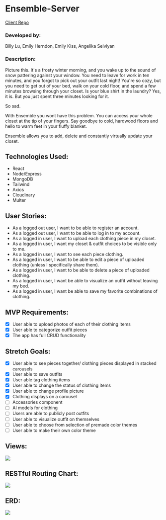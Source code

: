 # Ensemble-Server

[Client Repo](https://github.com/Emily-Herndon/Ensemble-client)

### Developed by:

Billy Lu, Emily Herndon, Emily Kiss, Angelika Selviyan

### Description:

Picture this. It's a frosty winter morning, and you wake up to the sound of snow pattering against your window. You need to leave for work in ten minutes, and you forgot to pick out your outfit last night! You're so cozy, but you need to get out of your bed, walk on your cold floor, and spend a few minutes browsing through your closet. Is your blue shirt in the laundry? Yes, it is. But you just spent three minutes looking for it.

So sad.

With Ensemble you wont have this problem. You can access your whole closet at the tip of your fingers. Say goodbye to cold, hardwood floors and hello to warm feet in your fluffy blanket.

Ensemble allows you to add, delete and constantly virtually update your closet.

## Technologies Used:

- React
- Node/Express
- MongoDB
- Tailwind
- Axios
- Cloudinary
- Multer

## User Stories:

- As a logged out user, I want to be able to register an account.
- As a logged out user, I want to be able to log in to my account.
- As a logged in user, I want to upload each clothing piece in my closet.
- As a logged in user, I want my closet & outfit choices to be visible only to me.
- As a logged in user, I want to see each piece clothing.
- As a logged in user, I want to be able to edit a piece of uploaded clothing (unless I specifically share them).
- As a logged in user, I want to be able to delete a piece of uploaded clothing.
- As a logged in user, I want be able to visualize an outfit without leaving my bed.
- As a logged in user, I want be able to save my favorite combinations of clothing.

## MVP Requirements:

- [X] User able to upload photos of each of their clothing items
- [X] User able to categorize outfit pieces
- [X] The app has full CRUD functionality

## Stretch Goals:

- [X] User able to see pieces together/ clothing pieces displayed in stacked carousels
- [X] User able to save outfits
- [X] User able tag clothing items
- [X] User able to change the status of clothing items
- [X] User able to change profile picture
- [X] Clothing displays on a carousel
- [ ] Accessories component
- [ ] AI models for clothing
- [ ] Users are able to publicly post outfits
- [ ] User able to visualize outfit on themselves
- [ ] User able to choose from selection of premade color themes
- [ ] User able to make their own color theme

## Views:

![](https://i.imgur.com/nahQOsL.png)

## RESTful Routing Chart:
![](https://i.imgur.com/y1G4DAX.png)

## ERD:
![](https://i.imgur.com/WlPTRpP.png)